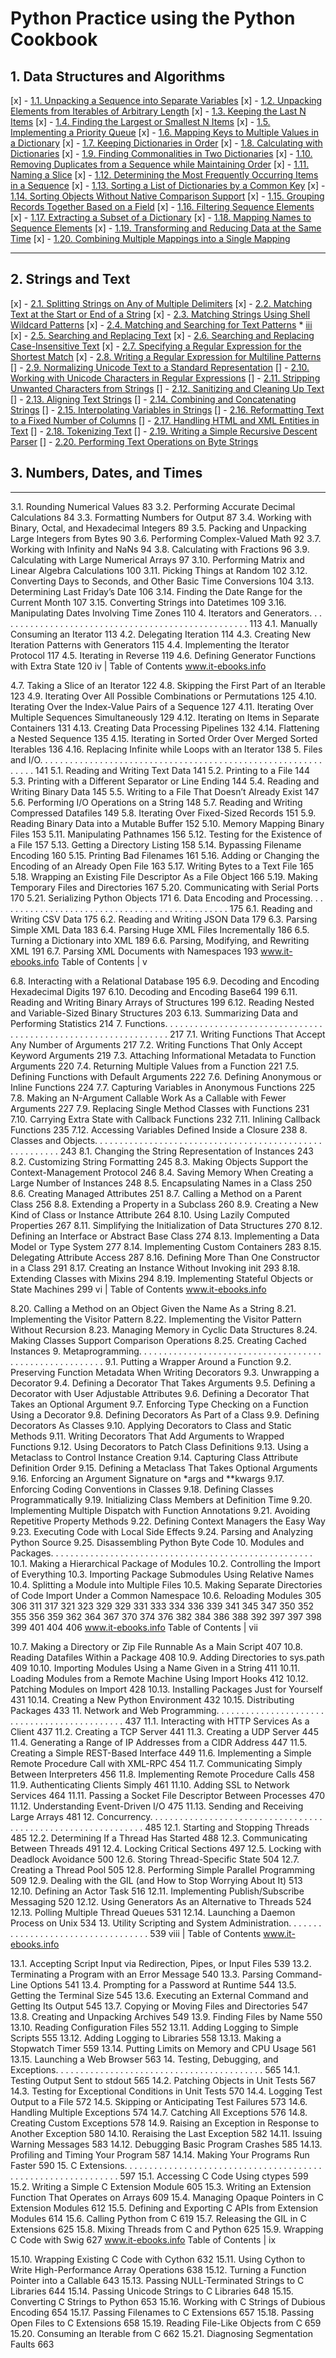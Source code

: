 # Python Practice using the Python Cookbook

## 1. Data Structures and Algorithms
[x] - [1.1. Unpacking a Sequence into Separate Variables](./lessons/dsa-1/dsa1.py) 
[x] - [1.2. Unpacking Elements from Iterables of Arbitrary Length](./dsa-1/dsa1.py) 
[x] - [1.3. Keeping the Last N Items](./lessons/dsa-1/dsa2.py)
[x] - [1.4. Finding the Largest or Smallest N Items](./dsa-1/dsa2.py) 
[x] - [1.5. Implementing a Priority Queue](./lessons/dsa-1/dsa3.py) 
[x] - [1.6. Mapping Keys to Multiple Values in a Dictionary](./lessons/dsa-1/dsa4.py) 
[x] - [1.7. Keeping Dictionaries in Order](./lessons/dsa-1/dsa4.py) 
[x] - [1.8. Calculating with Dictionaries](./lessons/dsa-1/dsa4.py)
[x] - [1.9. Finding Commonalities in Two Dictionaries](./lessons/dsa-1/dsa4.py) 
[x] - [1.10. Removing Duplicates from a Sequence while Maintaining Order](./lessons/dsa-1/dsa5.py) 
[x] - [1.11. Naming a Slice](./lessons/dsa-1/dsa5.py)
[x] - [1.12. Determining the Most Frequently Occurring Items in a Sequence](./lessons/dsa-1/dsa5.py) 
[x] - [1.13. Sorting a List of Dictionaries by a Common Key](./lessons/dsa-1/dsa6.py) 
[x] - [1.14. Sorting Objects Without Native Comparison Support](./lessons/dsa-1/dsa6.py) 
[x] - [1.15. Grouping Records Together Based on a Field](./lessons/dsa-1/dsa6.py) 
[x] - [1.16. Filtering Sequence Elements](./lessons/dsa-1/dsa6.py) 
[x] - [1.17. Extracting a Subset of a Dictionary](./lessons/dsa-1/dsa7.py)
[x] - [1.18. Mapping Names to Sequence Elements](./lessons/dsa-1/dsa7.py) 
[x] - [1.19. Transforming and Reducing Data at the Same Time](./lessons/dsa-1/dsa7.py) 
[x] - [1.20. Combining Multiple Mappings into a Single Mapping](./lessons/dsa-1/dsa7.py)
***   
## 2. Strings and Text
[x] - [2.1. Splitting Strings on Any of Multiple Delimiters](./lessons/str-2/str1.py)
[x] - [2.2. Matching Text at the Start or End of a String](./lessons/str-2/str1.py)
[x] - [2.3. Matching Strings Using Shell Wildcard Patterns](./lessons/str-2/str1.py)
[x] - [2.4. Matching and Searching for Text Patterns](./lessons/str-2/str1.py)
    * [iii]('www.it-ebooks.info')
[x] - [2.5. Searching and Replacing Text]()
[x] - [2.6. Searching and Replacing Case-Insensitive Text]()
[x] - [2.7. Specifying a Regular Expression for the Shortest Match]()
[x] - [2.8. Writing a Regular Expression for Multiline Patterns]()
[] - [2.9. Normalizing Unicode Text to a Standard Representation]()
[] - [2.10. Working with Unicode Characters in Regular Expressions]()
[] - [2.11. Stripping Unwanted Characters from Strings]()
[] - [2.12. Sanitizing and Cleaning Up Text]()
[] - [2.13. Aligning Text Strings]()
[] - [2.14. Combining and Concatenating Strings]()
[] - [2.15. Interpolating Variables in Strings]()
[] - [2.16. Reformatting Text to a Fixed Number of Columns]()
[] - [2.17. Handling HTML and XML Entities in Text]()
[] - [2.18. Tokenizing Text]()
[] - [2.19. Writing a Simple Recursive Descent Parser]()
[] - [2.20. Performing Text Operations on Byte Strings]()

## 3. Numbers, Dates, and Times
***        
3.1. Rounding Numerical Values 83 3.2. Performing Accurate Decimal Calculations 84 3.3. Formatting Numbers for Output 87 3.4. Working with Binary, Octal, and Hexadecimal Integers 89 3.5. Packing and Unpacking Large Integers from Bytes 90 3.6. Performing Complex-Valued Math 92 3.7. Working with Infinity and NaNs 94 3.8. Calculating with Fractions 96 3.9. Calculating with Large Numerical Arrays 97 3.10. Performing Matrix and Linear Algebra Calculations 100 3.11. Picking Things at Random 102 3.12. Converting Days to Seconds, and Other Basic Time Conversions 104 3.13. Determining Last Friday’s Date 106 3.14. Finding the Date Range for the Current Month 107 3.15. Converting Strings into Datetimes 109 3.16. Manipulating Dates Involving Time Zones 110
4. Iterators and Generators. . . . . . . . . . . . . . . . . . . . . . . . . . . . . . . . . . . . . . . . . . . . . . . . . . . 113
4.1. Manually Consuming an Iterator 113 4.2. Delegating Iteration 114 4.3. Creating New Iteration Patterns with Generators 115 4.4. Implementing the Iterator Protocol 117 4.5. Iterating in Reverse 119 4.6. Defining Generator Functions with Extra State 120
 iv | Table of Contents
www.it-ebooks.info

4.7. Taking a Slice of an Iterator 122 4.8. Skipping the First Part of an Iterable 123 4.9. Iterating Over All Possible Combinations or Permutations 125 4.10. Iterating Over the Index-Value Pairs of a Sequence 127 4.11. Iterating Over Multiple Sequences Simultaneously 129 4.12. Iterating on Items in Separate Containers 131 4.13. Creating Data Processing Pipelines 132 4.14. Flattening a Nested Sequence 135 4.15. Iterating in Sorted Order Over Merged Sorted Iterables 136 4.16. Replacing Infinite while Loops with an Iterator 138
5. Files and I/O. . . . . . . . . . . . . . . . . . . . . . . . . . . . . . . . . . . . . . . . . . . . . . . . . . . . . . . . . . . . . . 141
5.1. Reading and Writing Text Data 141 5.2. Printing to a File 144 5.3. Printing with a Different Separator or Line Ending 144 5.4. Reading and Writing Binary Data 145 5.5. Writing to a File That Doesn’t Already Exist 147 5.6. Performing I/O Operations on a String 148 5.7. Reading and Writing Compressed Datafiles 149 5.8. Iterating Over Fixed-Sized Records 151 5.9. Reading Binary Data into a Mutable Buffer 152 5.10. Memory Mapping Binary Files 153 5.11. Manipulating Pathnames 156 5.12. Testing for the Existence of a File 157 5.13. Getting a Directory Listing 158 5.14. Bypassing Filename Encoding 160 5.15. Printing Bad Filenames 161 5.16. Adding or Changing the Encoding of an Already Open File 163 5.17. Writing Bytes to a Text File 165 5.18. Wrapping an Existing File Descriptor As a File Object 166 5.19. Making Temporary Files and Directories 167 5.20. Communicating with Serial Ports 170 5.21. Serializing Python Objects 171
6. Data Encoding and Processing. . . . . . . . . . . . . . . . . . . . . . . . . . . . . . . . . . . . . . . . . . . . . . . 175
6.1. Reading and Writing CSV Data 175 6.2. Reading and Writing JSON Data 179 6.3. Parsing Simple XML Data 183 6.4. Parsing Huge XML Files Incrementally 186 6.5. Turning a Dictionary into XML 189 6.6. Parsing, Modifying, and Rewriting XML 191 6.7. Parsing XML Documents with Namespaces 193
 www.it-ebooks.info
Table of Contents | v

6.8. Interacting with a Relational Database 195 6.9. Decoding and Encoding Hexadecimal Digits 197 6.10. Decoding and Encoding Base64 199 6.11. Reading and Writing Binary Arrays of Structures 199 6.12. Reading Nested and Variable-Sized Binary Structures 203 6.13. Summarizing Data and Performing Statistics 214
7. Functions. . . . . . . . . . . . . . . . . . . . . . . . . . . . . . . . . . . . . . . . . . . . . . . . . . . . . . . . . . . . . . . . 217
7.1. Writing Functions That Accept Any Number of Arguments 217 7.2. Writing Functions That Only Accept Keyword Arguments 219 7.3. Attaching Informational Metadata to Function Arguments 220 7.4. Returning Multiple Values from a Function 221 7.5. Defining Functions with Default Arguments 222 7.6. Defining Anonymous or Inline Functions 224 7.7. Capturing Variables in Anonymous Functions 225 7.8. Making an N-Argument Callable Work As a Callable with Fewer
Arguments 227 7.9. Replacing Single Method Classes with Functions 231 7.10. Carrying Extra State with Callback Functions 232 7.11. Inlining Callback Functions 235 7.12. Accessing Variables Defined Inside a Closure 238
8. Classes and Objects. . . . . . . . . . . . . . . . . . . . . . . . . . . . . . . . . . . . . . . . . . . . . . . . . . . . . . . . 243
8.1. Changing the String Representation of Instances 243 8.2. Customizing String Formatting 245 8.3. Making Objects Support the Context-Management Protocol 246 8.4. Saving Memory When Creating a Large Number of Instances 248 8.5. Encapsulating Names in a Class 250 8.6. Creating Managed Attributes 251 8.7. Calling a Method on a Parent Class 256 8.8. Extending a Property in a Subclass 260 8.9. Creating a New Kind of Class or Instance Attribute 264 8.10. Using Lazily Computed Properties 267 8.11. Simplifying the Initialization of Data Structures 270 8.12. Defining an Interface or Abstract Base Class 274 8.13. Implementing a Data Model or Type System 277 8.14. Implementing Custom Containers 283 8.15. Delegating Attribute Access 287 8.16. Defining More Than One Constructor in a Class 291 8.17. Creating an Instance Without Invoking init 293 8.18. Extending Classes with Mixins 294 8.19. Implementing Stateful Objects or State Machines 299
 vi | Table of Contents
www.it-ebooks.info

8.20. Calling a Method on an Object Given the Name As a String 8.21. Implementing the Visitor Pattern
8.22. Implementing the Visitor Pattern Without Recursion
8.23. Managing Memory in Cyclic Data Structures
8.24. Making Classes Support Comparison Operations 8.25. Creating Cached Instances
9. Metaprogramming. . . . . . . . . . . . . . . . . . . . . . . . . . . . . . . . . . . . . . . . . . . . . . . . . . . . . . . .
9.1. Putting a Wrapper Around a Function
9.2. Preserving Function Metadata When Writing Decorators
9.3. Unwrapping a Decorator
9.4. Defining a Decorator That Takes Arguments
9.5. Defining a Decorator with User Adjustable Attributes
9.6. Defining a Decorator That Takes an Optional Argument
9.7. Enforcing Type Checking on a Function Using a Decorator
9.8. Defining Decorators As Part of a Class
9.9. Defining Decorators As Classes
9.10. Applying Decorators to Class and Static Methods
9.11. Writing Decorators That Add Arguments to Wrapped Functions 9.12. Using Decorators to Patch Class Definitions
9.13. Using a Metaclass to Control Instance Creation
9.14. Capturing Class Attribute Definition Order
9.15. Defining a Metaclass That Takes Optional Arguments
9.16. Enforcing an Argument Signature on *args and **kwargs
9.17. Enforcing Coding Conventions in Classes
9.18. Defining Classes Programmatically
9.19. Initializing Class Members at Definition Time
9.20. Implementing Multiple Dispatch with Function Annotations 9.21. Avoiding Repetitive Property Methods
9.22. Defining Context Managers the Easy Way
9.23. Executing Code with Local Side Effects
9.24. Parsing and Analyzing Python Source
9.25. Disassembling Python Byte Code
10. Modules and Packages. . . . . . . . . . . . . . . . . . . . . . . . . . . . . . . . . . . . . . . . . . . . . . . . . . . . .
10.1. Making a Hierarchical Package of Modules
10.2. Controlling the Import of Everything
10.3. Importing Package Submodules Using Relative Names
10.4. Splitting a Module into Multiple Files
10.5. Making Separate Directories of Code Import Under a Common Namespace
10.6. Reloading Modules
305
306
311
317
321
323
329
329
331
333
334
336
339
341
345
347
350
352
355
356
359
362
364
367
370
374
376
382
384
386
388
392
397
397
398
399
401
404 406
 www.it-ebooks.info
Table of Contents
| vii

10.7. Making a Directory or Zip File Runnable As a Main Script 407 10.8. Reading Datafiles Within a Package 408 10.9. Adding Directories to sys.path 409 10.10. Importing Modules Using a Name Given in a String 411 10.11. Loading Modules from a Remote Machine Using Import Hooks 412 10.12. Patching Modules on Import 428 10.13. Installing Packages Just for Yourself 431 10.14. Creating a New Python Environment 432 10.15. Distributing Packages 433
11. Network and Web Programming. . . . . . . . . . . . . . . . . . . . . . . . . . . . . . . . . . . . . . . . . . . . . 437
11.1. Interacting with HTTP Services As a Client 437 11.2. Creating a TCP Server 441 11.3. Creating a UDP Server 445 11.4. Generating a Range of IP Addresses from a CIDR Address 447 11.5. Creating a Simple REST-Based Interface 449 11.6. Implementing a Simple Remote Procedure Call with XML-RPC 454 11.7. Communicating Simply Between Interpreters 456 11.8. Implementing Remote Procedure Calls 458 11.9. Authenticating Clients Simply 461 11.10. Adding SSL to Network Services 464 11.11. Passing a Socket File Descriptor Between Processes 470 11.12. Understanding Event-Driven I/O 475 11.13. Sending and Receiving Large Arrays 481
12. Concurrency. . . . . . . . . . . . . . . . . . . . . . . . . . . . . . . . . . . . . . . . . . . . . . . . . . . . . . . . . . . . . . 485
12.1. Starting and Stopping Threads 485 12.2. Determining If a Thread Has Started 488 12.3. Communicating Between Threads 491 12.4. Locking Critical Sections 497 12.5. Locking with Deadlock Avoidance 500 12.6. Storing Thread-Specific State 504 12.7. Creating a Thread Pool 505 12.8. Performing Simple Parallel Programming 509 12.9. Dealing with the GIL (and How to Stop Worrying About It) 513 12.10. Defining an Actor Task 516 12.11. Implementing Publish/Subscribe Messaging 520 12.12. Using Generators As an Alternative to Threads 524 12.13. Polling Multiple Thread Queues 531 12.14. Launching a Daemon Process on Unix 534
13. Utility Scripting and System Administration. . . . . . . . . . . . . . . . . . . . . . . . . . . . . . . . . . . 539
viii | Table of Contents
 www.it-ebooks.info

13.1. Accepting Script Input via Redirection, Pipes, or Input Files 539 13.2. Terminating a Program with an Error Message 540 13.3. Parsing Command-Line Options 541 13.4. Prompting for a Password at Runtime 544 13.5. Getting the Terminal Size 545 13.6. Executing an External Command and Getting Its Output 545 13.7. Copying or Moving Files and Directories 547 13.8. Creating and Unpacking Archives 549 13.9. Finding Files by Name 550 13.10. Reading Configuration Files 552 13.11. Adding Logging to Simple Scripts 555 13.12. Adding Logging to Libraries 558 13.13. Making a Stopwatch Timer 559 13.14. Putting Limits on Memory and CPU Usage 561 13.15. Launching a Web Browser 563
14. Testing, Debugging, and Exceptions. . . . . . . . . . . . . . . . . . . . . . . . . . . . . . . . . . . . . . . . . . 565
14.1. Testing Output Sent to stdout 565 14.2. Patching Objects in Unit Tests 567 14.3. Testing for Exceptional Conditions in Unit Tests 570 14.4. Logging Test Output to a File 572 14.5. Skipping or Anticipating Test Failures 573 14.6. Handling Multiple Exceptions 574 14.7. Catching All Exceptions 576 14.8. Creating Custom Exceptions 578 14.9. Raising an Exception in Response to Another Exception 580 14.10. Reraising the Last Exception 582 14.11. Issuing Warning Messages 583 14.12. Debugging Basic Program Crashes 585 14.13. Profiling and Timing Your Program 587 14.14. Making Your Programs Run Faster 590
15. C Extensions. . . . . . . . . . . . . . . . . . . . . . . . . . . . . . . . . . . . . . . . . . . . . . . . . . . . . . . . . . . . . . 597
15.1. Accessing C Code Using ctypes 599 15.2. Writing a Simple C Extension Module 605 15.3. Writing an Extension Function That Operates on Arrays 609 15.4. Managing Opaque Pointers in C Extension Modules 612 15.5. Defining and Exporting C APIs from Extension Modules 614 15.6. Calling Python from C 619 15.7. Releasing the GIL in C Extensions 625 15.8. Mixing Threads from C and Python 625 15.9. Wrapping C Code with Swig 627
 www.it-ebooks.info
Table of Contents | ix

15.10. Wrapping Existing C Code with Cython 632 15.11. Using Cython to Write High-Performance Array Operations 638 15.12. Turning a Function Pointer into a Callable 643 15.13. Passing NULL-Terminated Strings to C Libraries 644 15.14. Passing Unicode Strings to C Libraries 648 15.15. Converting C Strings to Python 653 15.16. Working with C Strings of Dubious Encoding 654 15.17. Passing Filenames to C Extensions 657 15.18. Passing Open Files to C Extensions 658 15.19. Reading File-Like Objects from C 659 15.20. Consuming an Iterable from C 662 15.21. Diagnosing Segmentation Faults 663